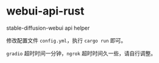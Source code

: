 # webui-api-rust
stable-diffusion-webui api helper

修改配置文件 `config.yml`，执行 `cargo run` 即可。

`gradio` 超时时间一分钟，`ngrok` 超时时间久一些，请自行调整。

